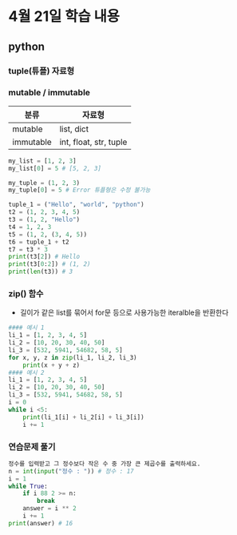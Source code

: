 # 4월 21일 학습 내용
## python
### tuple(튜플) 자료형
### mutable / immutable
분류 | 자료형
--------|------
mutable | list, dict
immutable | int, float, str, tuple
```python
my_list = [1, 2, 3]
my_list[0] = 5 # [5, 2, 3]

my_tuple = (1, 2, 3)
my_tuple[0] = 5 # Error 튜플형은 수정 불가능

tuple_1 = ("Hello", "world", "python")
t2 = (1, 2, 3, 4, 5)
t3 = (1, 2, "Hello")
t4 = 1, 2, 3
t5 = (1, 2, (3, 4, 5))
t6 = tuple_1 + t2
t7 = t3 * 3
print(t3[2]) # Hello
print(t3[0:2]) # (1, 2)
print(len(t3)) # 3
```
### zip() 함수
- 길이가 같은 list를 묶어서 for문 등으로 사용가능한 iteralble을 반환한다
```python
#### 예시 1
li_1 = [1, 2, 3, 4, 5]
li_2 = [10, 20, 30, 40, 50]
li_3 = [532, 5941, 54682, 58, 5]
for x, y, z in zip(li_1, li_2, li_3)
    print(x + y + z)
#### 예시 2
li_1 = [1, 2, 3, 4, 5]
li_2 = [10, 20, 30, 40, 50]
li_3 = [532, 5941, 54682, 58, 5]
i = 0
while i <5:
    print(li_1[i] + li_2[i] + li_3[i])
    i += 1
```
### 연습문제 풀기
```python
정수를 입력받고 그 정수보다 작은 수 중 가장 큰 제곱수를 출력하세요.
n = int(input("정수 : ")) # 정수 : 17
i = 1
while True:
    if i 88 2 >= n:
        break
    answer = i ** 2
    i += 1
print(answer) # 16











```